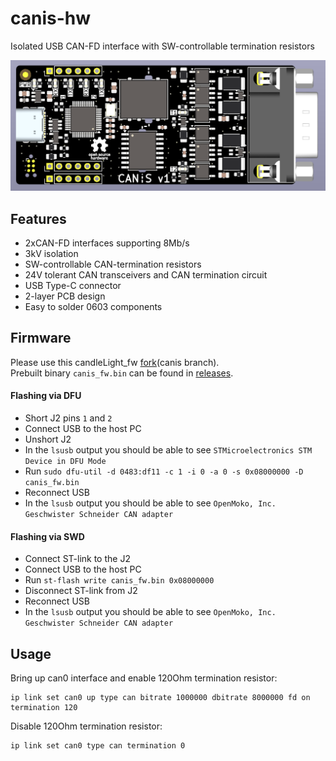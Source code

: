 # canis-hw
Isolated USB CAN-FD interface with SW-controllable termination resistors

![canis](./img/canis.png)

## Features
- 2xCAN-FD interfaces supporting 8Mb/s
- 3kV isolation
- SW-controllable CAN-termination resistors
- 24V tolerant CAN transceivers and CAN termination circuit
- USB Type-C connector
- 2-layer PCB design
- Easy to solder 0603 components

## Firmware
Please use this candleLight_fw [fork](https://github.com/bao-eng/candleLight_fw/tree/canis)(canis branch). \
Prebuilt binary ```canis_fw.bin``` can be found in [releases](https://github.com/bao-eng/candleLight_fw/releases).
#### Flashing via DFU
- Short J2 pins ```1``` and ```2```
- Connect USB to the host PC
- Unshort J2
- In the ```lsusb``` output you should be able to see ```STMicroelectronics STM Device in DFU Mode```
- Run ```sudo dfu-util -d 0483:df11 -c 1 -i 0 -a 0 -s 0x08000000 -D canis_fw.bin```
- Reconnect USB
- In the ```lsusb``` output you should be able to see ```OpenMoko, Inc. Geschwister Schneider CAN adapter```
#### Flashing via SWD
- Connect ST-link to the J2
- Connect USB to the host PC
- Run ```st-flash write canis_fw.bin 0x08000000```
- Disconnect ST-link from J2
- Reconnect USB
- In the ```lsusb``` output you should be able to see ```OpenMoko, Inc. Geschwister Schneider CAN adapter```
## Usage
Bring up can0 interface and enable 120Ohm termination resistor:
```
ip link set can0 up type can bitrate 1000000 dbitrate 8000000 fd on termination 120
```
Disable 120Ohm termination resistor:
```
ip link set can0 type can termination 0
```
